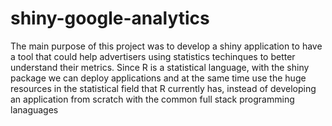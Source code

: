 # shiny-google-analytics
The main purpose of this project was to develop a shiny application to have a tool that could
help advertisers using statistics techinques to better understand their metrics.
Since R is a statistical language, with the shiny package we can deploy applications and at the same time
use the huge resources in the statistical field that R currently has, instead of developing an application
from scratch with the common full stack programming lanaguages
